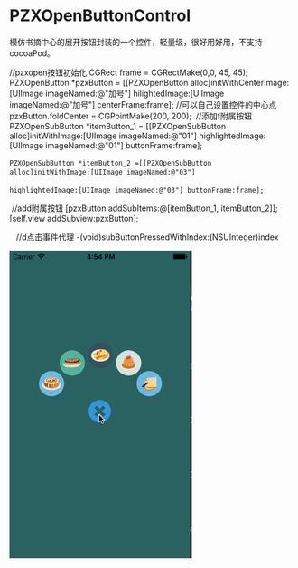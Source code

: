 # PZXOpenButtonControl
  模仿书摘中心的展开按钮封装的一个控件，轻量级，很好用好用，不支持cocoaPod。

   //pzxopen按钮初始化
    CGRect frame = CGRectMake(0,0, 45, 45);
    PZXOpenButton *pzxButton = [[PZXOpenButton alloc]initWithCenterImage:[UIImage imageNamed:@"加号"] hilightedImage:[UIImage imageNamed:@"加号"] centerFrame:frame];
        //可以自己设置控件的中心点
     pzxButton.foldCenter = CGPointMake(200, 200);
  //添加f附属按钮
   PZXOpenSubButton *itemButton_1 = [[PZXOpenSubButton alloc]initWithImage:[UIImage imageNamed:@"01"]
                                                           highlightedImage:[UIImage imageNamed:@"01"] buttonFrame:frame];
                                      
    PZXOpenSubButton *itemButton_2 =[[PZXOpenSubButton alloc]initWithImage:[UIImage imageNamed:@"03"]
                                                          highlightedImage:[UIImage imageNamed:@"03"] buttonFrame:frame];

  //add附属按钮
    [pzxButton addSubItems:@[itemButton_1, itemButton_2]];
    [self.view addSubview:pzxButton];
    
    //d点击事件代理
    -(void)subButtonPressedWithIndex:(NSUInteger)index

![image](https://github.com/PZXforXcode/PZXOpenButtonControl/blob/master/PZXOpenButtonControl/sz控件.gif) 
